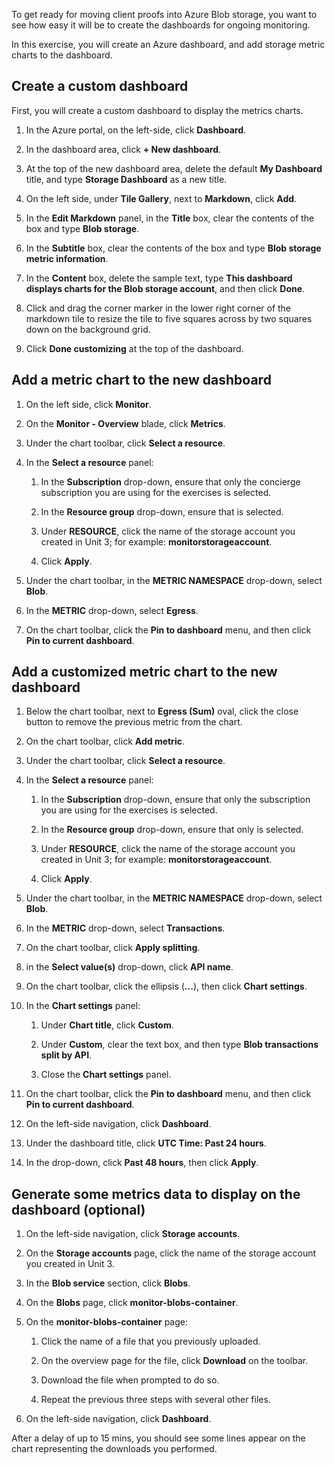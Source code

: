 To get ready for moving client proofs into Azure Blob storage, you want to see how easy it will be to create the dashboards for ongoing monitoring.

In this exercise, you will create an Azure dashboard, and add storage metric charts to the dashboard.

## Create a custom dashboard

First, you will create a custom dashboard to display the metrics charts.

1. In the Azure portal, on the left-side, click **Dashboard**.

1. In the dashboard area, click **+ New dashboard**.

1. At the top of the new dashboard area, delete the default **My Dashboard** title, and type **Storage Dashboard** as a new title.

1. On the left side, under **Tile Gallery**, next to **Markdown**, click **Add**.

1. In the **Edit Markdown** panel, in the **Title** box, clear the contents of the box and type **Blob storage**.

1. In the **Subtitle** box, clear the contents of the box and type **Blob storage metric information**.

1. In the **Content** box, delete the sample text, type **This dashboard displays charts for the Blob storage account**, and then click **Done**.

1. Click and drag the corner marker in the lower right corner of the markdown tile to resize the tile to five squares across by two squares down on the background grid.

1. Click **Done customizing** at the top of the dashboard.

## Add a metric chart to the new dashboard

1. On the left side, click **Monitor**.

1. On the **Monitor - Overview** blade, click **Metrics**.

1. Under the chart toolbar, click **Select a resource**.

1. In the **Select a resource** panel:

   1. In the **Subscription** drop-down, ensure that only the concierge subscription you are using for the exercises is selected.
   
   1. In the **Resource group** drop-down, ensure that **<rgn>** is selected.
   
   1. Under **RESOURCE**, click the name of the storage account you created in Unit 3; for example: **monitorstorageaccount**.
   
   1. Click **Apply**.

1. Under the chart toolbar, in the **METRIC NAMESPACE** drop-down, select **Blob**.

1. In the **METRIC** drop-down, select **Egress**.

1. On the chart toolbar, click the **Pin to dashboard** menu, and then click **Pin to current dashboard**.

## Add a customized metric chart to the new dashboard

1. Below the chart toolbar, next to **Egress (Sum)** oval, click the close button to remove the previous metric from the chart.

1. On the chart toolbar, click **Add metric**.

1. Under the chart toolbar, click **Select a resource**.

1. In the **Select a resource** panel:

   1. In the **Subscription** drop-down, ensure that only the subscription you are using for the exercises is selected.
   
   1. In the **Resource group** drop-down, ensure that only **<rgn>** is selected.
   
   1. Under **RESOURCE**, click the name of the storage account you created in Unit 3; for example: **monitorstorageaccount**.
   
   1. Click **Apply**.

1. Under the chart toolbar, in the **METRIC NAMESPACE** drop-down, select **Blob**.

1. In the **METRIC** drop-down, select **Transactions**.

1. On the chart toolbar, click **Apply splitting**.

1. in the **Select value(s)** drop-down, click **API name**.

1. On the chart toolbar, click the ellipsis (**...**), then click **Chart settings**.

1. In the **Chart settings** panel:

   1. Under **Chart title**, click **Custom**.

   1. Under **Custom**, clear the text box, and then type **Blob transactions split by API**.

   1. Close the **Chart settings** panel.

1. On the chart toolbar, click the **Pin to dashboard** menu, and then click **Pin to current dashboard**.

1. On the left-side navigation, click **Dashboard**.

1. Under the dashboard title, click **UTC Time: Past 24 hours**.

1. In the drop-down, click **Past 48 hours**, then click **Apply**.

## Generate some metrics data to display on the dashboard (optional)

1. On the left-side navigation, click **Storage accounts**.

1. On the **Storage accounts** page, click the name of the storage account you created in Unit 3.

1. In the **Blob service** section, click **Blobs**.

1. On the **Blobs** page, click **monitor-blobs-container**.

1. On the **monitor-blobs-container** page:

   1. Click the name of a file that you previously uploaded.

   1. On the overview page for the file, click **Download** on the toolbar.

   1. Download the file when prompted to do so.
  
   1. Repeat the previous three steps with several other files.

1. On the left-side navigation, click **Dashboard**.

After a delay of up to 15 mins, you should see some lines appear on the chart representing the downloads you performed.
